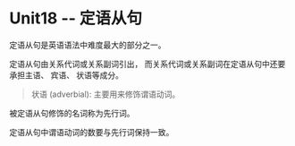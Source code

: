 # Unit18 -- 定语从句

定语从句是英语语法中难度最大的部分之一。

定语从句由关系代词或关系副词引出， 而关系代词或关系副词在定语从句中还要承担主语、 宾语、 状语等成分。

> 状语 (adverbial): 主要用来修饰谓语动词。

被定语从句修饰的名词称为先行词。

定语从句中谓语动词的数要与先行词保持一致。

